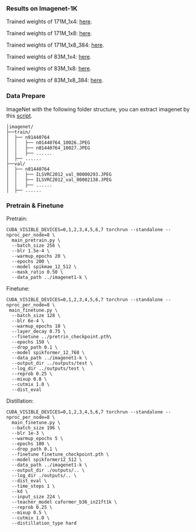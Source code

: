 ### Results on Imagenet-1K

Trained weights of 171M_1x4: [here](https://drive.google.com/file/d/1sJAjirbjVaB7gLSybvy2Xz2wwQl6gZk7/view?usp=sharing).

Trained weights of 171M_1x8: [here](https://drive.google.com/file/d/18bcS2jQD41JyoJAW9lhZOkTgUb79uShf/view?usp=sharing).

Trained weights of  171M_1x8_384: [here](https://drive.google.com/file/d/1ooNGJRTi869e0ApZm8Oc84Mq02uXXyA8/view?usp=sharing).


Trained weights of 83M_1x4: [here](https://drive.google.com/file/d/1f9pFflYcMacnYJc2u8cHcgMqdibv8wAO/view?usp=sharing).

Trained weights of 83M_1x8: [here]().

Trained weights of  83M_1x8_384: [here]().

### Data Prepare

ImageNet with the following folder structure, you can extract imagenet by this [script](https://gist.github.com/BIGBALLON/8a71d225eff18d88e469e6ea9b39cef4).

```shell
│imagenet/
├──train/
│  ├── n01440764
│  │   ├── n01440764_10026.JPEG
│  │   ├── n01440764_10027.JPEG
│  │   ├── ......
│  ├── ......
├──val/
│  ├── n01440764
│  │   ├── ILSVRC2012_val_00000293.JPEG
│  │   ├── ILSVRC2012_val_00002138.JPEG
│  │   ├── ......
│  ├── ......
```

### Pretrain & Finetune

Pretrain:

```shell
CUDA_VISIBLE_DEVICES=0,1,2,3,4,5,6,7 torchrun --standalone --nproc_per_node=8 \
  main_pretrain.py \
  --batch_size 256 \
  --blr 1.5e-4 \
  --warmup_epochs 20 \
  --epochs 200 \
  --model spikmae_12_512 \
  --mask_ratio 0.50 \
  --data_path ../imagenet1-k \
```

Finetune:

```shell
CUDA_VISIBLE_DEVICES=0,1,2,3,4,5,6,7 torchrun --standalone --nproc_per_node=8 \
 main_finetune.py \
  --batch_size 128 \
  --blr 6e-4 \
  --warmup_epochs 10 \
  --layer_decay 0.75 \
  --finetune ../pretrin_checkpoint.pth\
  --epochs 150 \
  --drop_path 0.1 \
  --model spikformer_12_768 \
  --data_path ../imagenet1-k \
  --output_dir ../outputs/test \
  --log_dir ../outputs/test \
  --reprob 0.25 \
  --mixup 0.8 \
  --cutmix 1.0 \
  --dist_eval
```

Distillation:
```shell
CUDA_VISIBLE_DEVICES=0,1,2,3,4,5,6,7 torchrun --standalone --nproc_per_node=8 \
  main_finetune.py \
  --batch_size 196 \
  --blr 1e-3 \
  --warmup_epochs 5 \
  --epochs 100 \
  --drop_path 0.1 \
  --finetune finetune_checkpoint.pth \
  --model spikformer12_512 \
  --data_path ../imagenet1-k \
  --output_dir ./outputs/.. \
  --log_dir ./outputs/.. \
  --dist_eval \
  --time_steps 1 \
  --kd \
  --input_size 224 \
  --teacher_model caformer_b36_in21ft1k \
  --reprob 0.25 \
  --mixup 0.5 \
  --cutmix 1.0 \
  --distillation_type hard 
```



